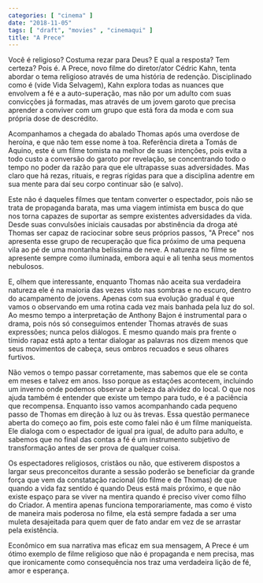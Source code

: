 ```yaml
---
categories: [ "cinema" ]
date: "2018-11-05"
tags: [ "draft", "movies" , "cinemaqui" ]
title: "A Prece"
---
```

Você é religioso? Costuma rezar para Deus? E qual a resposta? Tem
certeza? Pois é. A Prece, novo filme do diretor/ator Cédric
Kahn, tenta abordar o tema religioso através de uma história de
redenção. Disciplinado como é (vide Vida Selvagem), Kahn explora
todas as nuances que envolvem a fé e a auto-superação, mas não por
um adulto com suas convicções já formadas, mas através de um jovem
garoto que precisa aprender a conviver com um grupo que está fora da
moda e com sua própria dose de descrédito.

Acompanhamos a chegada do abalado Thomas após uma overdose de heroína,
e que não tem esse nome à toa. Referência direta a Tomás de Aquino,
este é um filme tomista na melhor de suas intenções, pois evita a
todo custo a conversão do garoto por revelação, se concentrando todo o
tempo no poder da razão para que ele ultrapasse suas adversidades. Mas
claro que há rezas, rituais, e regras rígidas para que a disciplina
adentre em sua mente para daí seu corpo continuar são (e salvo).

Este não é daqueles filmes que tentam converter o espectador, pois
não se trata de propaganda barata, mas uma viagem intimista em busca
do que nos torna capazes de suportar as sempre existentes adversidades
da vida. Desde suas convulsões iniciais causadas por abstinência da
droga até Thomas ser capaz de raciocinar sobre seus próprios passos,
"A Prece" nos apresenta esse grupo de recuperação que fica próximo de
uma pequena vila ao pé de uma montanha belíssima de neve. A natureza
no filme se apresente sempre como iluminada, embora aqui e ali tenha
seus momentos nebulosos.

E, olhem que interessante, enquanto Thomas não aceita sua verdadeira
natureza ele é na maioria das vezes visto nas sombras e no escuro, dentro
do acampamento de jovens. Apenas com sua evolução gradual é que vamos o
observando em uma rotina cada vez mais banhada pela luz do sol. Ao mesmo
tempo a interpretação de Anthony Bajon é instrumental para o drama,
pois nós só conseguimos entender Thomas através de suas expressões;
nunca pelos diálogos. E mesmo quando mais pra frente o tímido rapaz
está apto a tentar dialogar as palavras nos dizem menos que seus
movimentos de cabeça, seus ombros recuados e seus olhares furtivos.

Não vemos o tempo passar corretamente, mas sabemos que ele se conta em
meses e talvez em anos. Isso porque as estações acontecem, incluindo
um inverno onde podemos observar a beleza da alvidez do local. O que nos
ajuda também é entender que existe um tempo para tudo, e é a paciência
que recompensa. Enquanto isso vamos acompanhando cada pequeno passo de
Thomas em direção à luz ou às trevas. Essa questão permanece aberta
do começo ao fim, pois este como falei não é um filme maniqueísta. Ele
dialoga com o espectador de igual pra igual, de adulto para adulto,
e sabemos que no final das contas a fé é um instrumento subjetivo de
transformação antes de ser prova de qualquer coisa.

Os espectadores religiosos, cristãos ou não, que estiverem dispostos
a largar seus preconceitos durante a sessão poderão se beneficiar da
grande força que vem da constatação racional (do filme e de Thomas)
de que quando a vida faz sentido é quando Deus está mais próximo,
e que não existe espaço para se viver na mentira quando é preciso
viver como filho do Criador. A mentira apenas funciona temporariamente,
mas como é visto de maneira mais poderosa no filme, ela está sempre
fadada a ser uma muleta desajeitada para quem quer de fato andar em vez
de se arrastar pela existência.

Econômico em sua narrativa mas eficaz em sua mensagem, A Prece é um
ótimo exemplo de filme religioso que não é propaganda e nem precisa,
mas que ironicamente como consequência nos traz uma verdadeira lição
de fé, amor e esperança.
